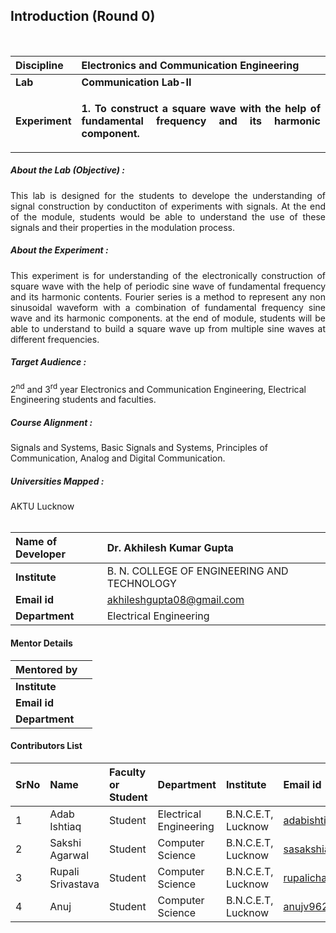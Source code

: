 ## Introduction (Round 0)

<br>

<b>Discipline | <b>Electronics and Communication Engineering
:--|:--|
<b> Lab | <b> Communication Lab-II
<b> Experiment|    <p align="justify"> <b>1. To construct a square wave with the help of fundamental frequency and its harmonic component.
 
<h5> About the Lab (Objective) :
</h5> <p align="justify">This lab is designed for the students to develope the understanding of signal construction by conductiton of experiments with signals. At the end of the module, students would be able to understand the use of these signals and their properties in the modulation process.</p>
 <h5> About the Experiment : </h5>
<p align="justify">This experiment is for understanding of the electronically construction of square wave with the help of periodic sine wave of fundamental frequency and its harmonic contents. Fourier series is a method to represent any non sinusoidal waveform with a combination of fundamental frequency sine wave and its harmonic components. at the end of module, students will be able to understand to build a square wave up from multiple sine waves at different frequencies.</p>

<h5> Target Audience : </h5>
 2<sup>nd</sup> and 3<sup>rd</sup> year Electronics and Communication Engineering, Electrical Engineering students and faculties.

<h5> Course Alignment : </h5>
Signals and Systems, Basic Signals and Systems, Principles of Communication, Analog and Digital Communication.

<h5> Universities Mapped : </h5>
AKTU Lucknow
<br>
<br>



<b>Name of Developer |</b>Dr. Akhilesh Kumar Gupta 
:--|:--|
<b> Institute | </b> B. N. COLLEGE OF ENGINEERING AND TECHNOLOGY
<b> Email id|     </b>akhileshgupta08@gmail.com 
<b> Department | Electrical Engineering
#### Mentor Details

<b>Mentored by | </b> 
:--|:--|
<b> Institute | </b> 
<b> Email id|     </b> 
<b> Department | 
#### Contributors List

SrNo | Name | Faculty or Student | Department| Institute | Email id
:--|:--|:--|:--|:--|:--|
1 |Adab Ishtiaq | Student | Electrical Engineering | B.N.C.E.T, Lucknow |adabishtiaq123@gmail.com
2 |Sakshi Agarwal | Student | Computer Science | B.N.C.E.T, Lucknow |sasakshiagarwal369@gmail.com
3 |Rupali Srivastava | Student | Computer Science | B.N.C.E.T, Lucknow |rupalichandrasrivastava@gmail.com
4 |Anuj  | Student | Computer Science | B.N.C.E.T, Lucknow |anujv962@gmail.com


<br>
